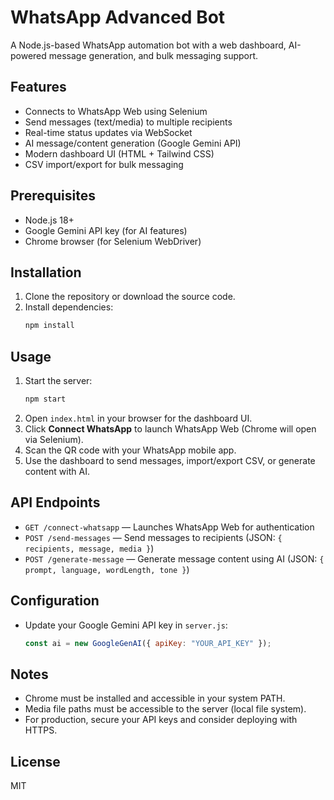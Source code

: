 # WhatsApp Advanced Bot

A Node.js-based WhatsApp automation bot with a web dashboard, AI-powered message generation, and bulk messaging support.

## Features

- Connects to WhatsApp Web using Selenium
- Send messages (text/media) to multiple recipients
- Real-time status updates via WebSocket
- AI message/content generation (Google Gemini API)
- Modern dashboard UI (HTML + Tailwind CSS)
- CSV import/export for bulk messaging

## Prerequisites

- Node.js 18+
- Google Gemini API key (for AI features)
- Chrome browser (for Selenium WebDriver)

## Installation

1. Clone the repository or download the source code.
2. Install dependencies:
   ```sh
   npm install
   ```

## Usage

1. Start the server:
   ```sh
   npm start
   ```
2. Open `index.html` in your browser for the dashboard UI.
3. Click **Connect WhatsApp** to launch WhatsApp Web (Chrome will open via Selenium).
4. Scan the QR code with your WhatsApp mobile app.
5. Use the dashboard to send messages, import/export CSV, or generate content with AI.

## API Endpoints

- `GET /connect-whatsapp` — Launches WhatsApp Web for authentication
- `POST /send-messages` — Send messages to recipients (JSON: `{ recipients, message, media }`)
- `POST /generate-message` — Generate message content using AI (JSON: `{ prompt, language, wordLength, tone }`)

## Configuration

- Update your Google Gemini API key in `server.js`:
  ```js
  const ai = new GoogleGenAI({ apiKey: "YOUR_API_KEY" });
  ```

## Notes

- Chrome must be installed and accessible in your system PATH.
- Media file paths must be accessible to the server (local file system).
- For production, secure your API keys and consider deploying with HTTPS.

## License

MIT
